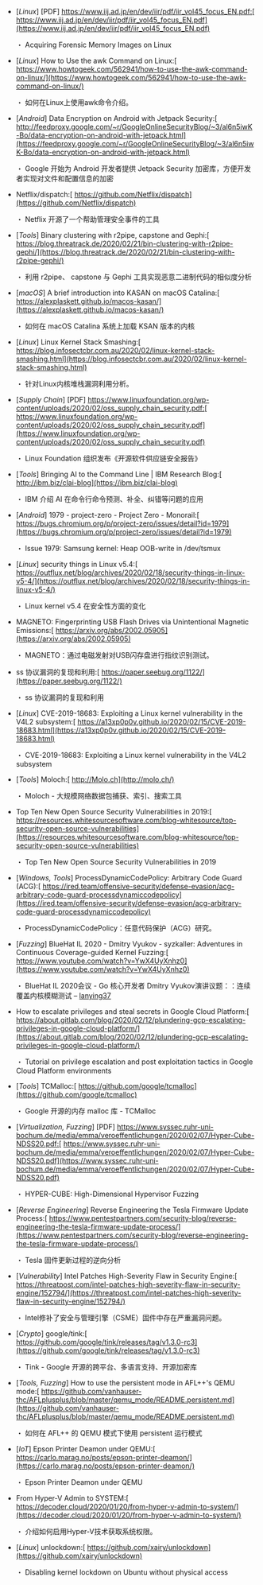 * [*Linux*] [PDF] https://www.iij.ad.jp/en/dev/iir/pdf/iir_vol45_focus_EN.pdf:[
  https://www.iij.ad.jp/en/dev/iir/pdf/iir_vol45_focus_EN.pdf](https://www.iij.ad.jp/en/dev/iir/pdf/iir_vol45_focus_EN.pdf)

  ・ Acquiring Forensic Memory Images on Linux

* [*Linux*] How to Use the awk Command on Linux:[
  https://www.howtogeek.com/562941/how-to-use-the-awk-command-on-linux/](https://www.howtogeek.com/562941/how-to-use-the-awk-command-on-linux/)

  ・ 如何在Linux上使用awk命令介绍。

* [*Android*] Data Encryption on Android with Jetpack Security:[
  http://feedproxy.google.com/~r/GoogleOnlineSecurityBlog/~3/al6n5iwK-Bo/data-encryption-on-android-with-jetpack.html](https://feedproxy.google.com/~r/GoogleOnlineSecurityBlog/~3/al6n5iwK-Bo/data-encryption-on-android-with-jetpack.html)

  ・ Google 开始为 Android 开发者提供 Jetpack Security 加密库，方便开发者实现对文件和配置信息的加密

* Netflix/dispatch:[
  https://github.com/Netflix/dispatch](https://github.com/Netflix/dispatch)

  ・ Netflix 开源了一个帮助管理安全事件的工具

* [*Tools*] Binary clustering with r2pipe, capstone and Gephi:[
  https://blog.threatrack.de/2020/02/21/bin-clustering-with-r2pipe-gephi/](https://blog.threatrack.de/2020/02/21/bin-clustering-with-r2pipe-gephi/)

  ・ 利用 r2pipe、 capstone 与 Gephi 工具实现恶意二进制代码的相似度分析

* [*macOS*] A brief introduction into KASAN on macOS Catalina:[
  https://alexplaskett.github.io/macos-kasan/](https://alexplaskett.github.io/macos-kasan/)

  ・ 如何在 macOS Catalina 系统上加载 KSAN 版本的内核

* [*Linux*] Linux Kernel Stack Smashing:[
  https://blog.infosectcbr.com.au/2020/02/linux-kernel-stack-smashing.html](https://blog.infosectcbr.com.au/2020/02/linux-kernel-stack-smashing.html)

  ・ 针对Linux内核堆栈漏洞利用分析。

* [*Supply Chain*] [PDF] https://www.linuxfoundation.org/wp-content/uploads/2020/02/oss_supply_chain_security.pdf:[
  https://www.linuxfoundation.org/wp-content/uploads/2020/02/oss_supply_chain_security.pdf](https://www.linuxfoundation.org/wp-content/uploads/2020/02/oss_supply_chain_security.pdf)

  ・ Linux Foundation 组织发布《开源软件供应链安全报告》

* [*Tools*] Bringing AI to the Command Line | IBM Research Blog:[
  http://ibm.biz/clai-blog](https://ibm.biz/clai-blog)

  ・ IBM 介绍 AI 在命令行命令预测、补全、纠错等问题的应用

* [*Android*] 1979 - project-zero - Project Zero - Monorail:[
  https://bugs.chromium.org/p/project-zero/issues/detail?id=1979](https://bugs.chromium.org/p/project-zero/issues/detail?id=1979)

  ・ Issue 1979: Samsung kernel: Heap OOB-write in /dev/tsmux 

* [*Linux*] security things in Linux v5.4:[
  https://outflux.net/blog/archives/2020/02/18/security-things-in-linux-v5-4/](https://outflux.net/blog/archives/2020/02/18/security-things-in-linux-v5-4/)

  ・ Linux kernel v5.4 在安全性方面的变化

* MAGNETO: Fingerprinting USB Flash Drives via Unintentional Magnetic Emissions:[
  https://arxiv.org/abs/2002.05905](https://arxiv.org/abs/2002.05905)

  ・ MAGNETO：通过电磁发射对USB闪存盘进行指纹识别测试。

* ss 协议漏洞的复现和利用:[
  https://paper.seebug.org/1122/](https://paper.seebug.org/1122/)

  ・ ss 协议漏洞的复现和利用

* [*Linux*] CVE-2019-18683: Exploiting a Linux kernel vulnerability in the V4L2 subsystem:[
  https://a13xp0p0v.github.io/2020/02/15/CVE-2019-18683.html](https://a13xp0p0v.github.io/2020/02/15/CVE-2019-18683.html)

  ・ CVE-2019-18683: Exploiting a Linux kernel vulnerability in the V4L2 subsystem

* [*Tools*] Moloch:[
  http://Molo.ch](http://molo.ch/)

  ・ Moloch - 大规模网络数据包捕获、索引、搜索工具 

* Top Ten New Open Source Security Vulnerabilities in 2019:[
  https://resources.whitesourcesoftware.com/blog-whitesource/top-security-open-source-vulnerabilities](https://resources.whitesourcesoftware.com/blog-whitesource/top-security-open-source-vulnerabilities)

  ・ Top Ten New Open Source Security Vulnerabilities in 2019

* [*Windows, Tools*] ProcessDynamicCodePolicy: Arbitrary Code Guard (ACG):[
  https://ired.team/offensive-security/defense-evasion/acg-arbitrary-code-guard-processdynamiccodepolicy](https://ired.team/offensive-security/defense-evasion/acg-arbitrary-code-guard-processdynamiccodepolicy)

  ・ ProcessDynamicCodePolicy：任意代码保护（ACG）研究。

* [*Fuzzing*] BlueHat IL 2020 - Dmitry Vyukov - syzkaller: Adventures in Continuous Coverage-guided Kernel Fuzzing:[
  https://www.youtube.com/watch?v=YwX4UyXnhz0](https://www.youtube.com/watch?v=YwX4UyXnhz0)

  ・ BlueHat IL 2020会议 - Go 核心开发者 Dmitry Vyukov演讲议题：：连续覆盖内核模糊测试 – [lanying37](https://sec.today/user/8eb60fcc-f278-42e6-a76f-46a845ee9865/pushes/)

* How to escalate privileges and steal secrets in Google Cloud Platform:[
  https://about.gitlab.com/blog/2020/02/12/plundering-gcp-escalating-privileges-in-google-cloud-platform/](https://about.gitlab.com/blog/2020/02/12/plundering-gcp-escalating-privileges-in-google-cloud-platform/)

  ・ Tutorial on privilege escalation and post exploitation tactics in Google Cloud Platform environments

* [*Tools*] TCMalloc:[
  https://github.com/google/tcmalloc](https://github.com/google/tcmalloc)

  ・ Google 开源的内存 malloc 库 - TCMalloc

* [*Virtualization, Fuzzing*] [PDF] https://www.syssec.ruhr-uni-bochum.de/media/emma/veroeffentlichungen/2020/02/07/Hyper-Cube-NDSS20.pdf:[
  https://www.syssec.ruhr-uni-bochum.de/media/emma/veroeffentlichungen/2020/02/07/Hyper-Cube-NDSS20.pdf](https://www.syssec.ruhr-uni-bochum.de/media/emma/veroeffentlichungen/2020/02/07/Hyper-Cube-NDSS20.pdf)

  ・ HYPER-CUBE: High-Dimensional Hypervisor Fuzzing

* [*Reverse Engineering*] Reverse Engineering the Tesla Firmware Update Process:[
  https://www.pentestpartners.com/security-blog/reverse-engineering-the-tesla-firmware-update-process/](https://www.pentestpartners.com/security-blog/reverse-engineering-the-tesla-firmware-update-process/)

  ・ Tesla 固件更新过程的逆向分析

* [*Vulnerability*] Intel Patches High-Severity Flaw in Security Engine:[
  https://threatpost.com/intel-patches-high-severity-flaw-in-security-engine/152794/](https://threatpost.com/intel-patches-high-severity-flaw-in-security-engine/152794/)

  ・ Intel修补了安全与管理引擎（CSME）固件中存在严重漏洞问题。

* [*Crypto*] google/tink:[
  https://github.com/google/tink/releases/tag/v1.3.0-rc3](https://github.com/google/tink/releases/tag/v1.3.0-rc3)

  ・ Tink - Google 开源的跨平台、多语言支持、开源加密库

* [*Tools, Fuzzing*] How to use the persistent mode in AFL++'s QEMU mode:[
  https://github.com/vanhauser-thc/AFLplusplus/blob/master/qemu_mode/README.persistent.md](https://github.com/vanhauser-thc/AFLplusplus/blob/master/qemu_mode/README.persistent.md)

  ・ 如何在 AFL++ 的 QEMU 模式下使用 persistent 运行模式

* [*IoT*] Epson Printer Deamon under QEMU:[
  https://carlo.marag.no/posts/epson-printer-deamon/](https://carlo.marag.no/posts/epson-printer-deamon/)

  ・ Epson Printer Deamon under QEMU

* From Hyper-V Admin to SYSTEM:[
  https://decoder.cloud/2020/01/20/from-hyper-v-admin-to-system/](https://decoder.cloud/2020/01/20/from-hyper-v-admin-to-system/)

  ・ 介绍如何启用Hyper-V技术获取系统权限。

* [*Linux*] unlockdown:[
  https://github.com/xairy/unlockdown](https://github.com/xairy/unlockdown)

  ・ Disabling kernel lockdown on Ubuntu without physical access